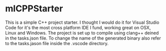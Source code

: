 # mlCPPStarter
This is a simple C++ project starter.
I thought I would do it for Visual Studio Code for it's the most cross platform IDE I fund, working great on OSX, Linux and Windows.
The project is set up to compile using clang++ deined in the tasks.json file.
To change the name of the generated binary also refer to the tasks.jason file inside the .vscode directory.
